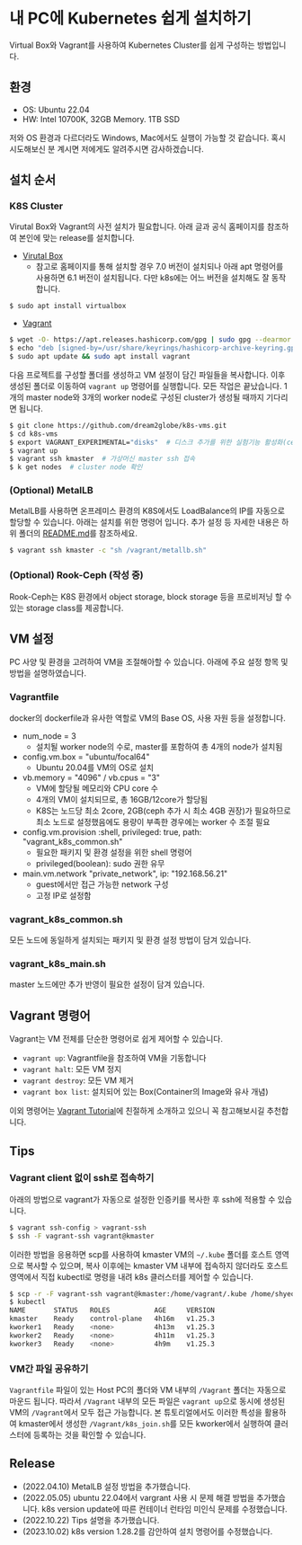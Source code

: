 # 내 PC에 Kubernetes 쉽게 설치하기
Virtual Box와 Vagrant를 사용하여 Kubernetes Cluster를 쉽게 구성하는 방법입니다. 

## 환경
* OS: Ubuntu 22.04
* HW: Intel 10700K, 32GB Memory. 1TB SSD

저와 OS 환경과 다르더라도 Windows, Mac에서도 실행이 가능할 것 같습니다. 혹시 시도해보신 분 계시면 저에게도 알려주시면 감사하겠습니다.

## 설치 순서

### K8S Cluster
Virutal Box와 Vagrant의 사전 설치가 필요합니다. 아래 글과 공식 홈페이지를 참조하여 본인에 맞는 release를 설치합니다.
* [Virutal Box](https://www.virtualbox.org/wiki/Linux_Downloads)
  * 참고로 홈페이지를 통해 설치할 경우 7.0 버전이 설치되나 아래 apt 명령어를 사용하면 6.1 버전이 설치됩니다. 다만 k8s에는 어느 버전을 설치해도 잘 동작합니다. 

```bash
$ sudo apt install virtualbox
```
* [Vagrant](https://www.vagrantup.com/downloads/) 

```bash
$ wget -O- https://apt.releases.hashicorp.com/gpg | sudo gpg --dearmor -o /usr/share/keyrings/hashicorp-archive-keyring.gpg
$ echo "deb [signed-by=/usr/share/keyrings/hashicorp-archive-keyring.gpg] https://apt.releases.hashicorp.com $(lsb_release -cs) main" | sudo tee /etc/apt/sources.list.d/hashicorp.list
$ sudo apt update && sudo apt install vagrant
```

다음 프로젝트를 구성할 폴더를 생성하고 VM 설정이 담긴 파일들을 복사합니다. 이후 생성된 폴더로 이동하여 `vagrant up` 명령어를 실행합니다. 모든 작업은 끝났습니다. 1개의 master node와 3개의 worker node로 구성된 cluster가 생성될 때까지 기다리면 됩니다.

```bash
$ git clone https://github.com/dream2globe/k8s-vms.git
$ cd k8s-vms
$ export VAGRANT_EXPERIMENTAL="disks"  # 디스크 추가를 위한 실험기능 활성화(ceph 설치 시에만 필요)
$ vagrant up
$ vagrant ssh kmaster  # 가상머신 master ssh 접속
$ k get nodes  # cluster node 확인
```

### (Optional) MetalLB
MetalLB를 사용하면 온프레미스 환경의 K8S에서도 LoadBalance의 IP를 자동으로 할당할 수 있습니다. 아래는 설치를 위한 명령어 입니다. 추가 설정 등 자세한 내용은 하위 폴더의 [README.md](./metallb/README.md)를 참조하세요.

```bash
$ vagrant ssh kmaster -c "sh /vagrant/metallb.sh"
```

### (Optional) Rook-Ceph (작성 중)
Rook-Ceph는 K8S 환경에서 object storage, block storage 등을 프로비저닝 할 수 있는 storage class를 제공합니다. 

## VM 설정
PC 사양 및 환경을 고려하여 VM을 조절해아할 수 있습니다. 아래에 주요 설정 항목 및 방법을 설명하였습니다.

### Vagrantfile
docker의 dockerfile과 유사한 역할로 VM의 Base OS, 사용 자원 등을 설정합니다. 
* num_node = 3
  * 설치될 worker node의 수로, master를 포함하여 총 4개의 node가 설치됨
* config.vm.box = "ubuntu/focal64"  
  * Ubuntu 20.04를 VM의 OS로 설치
* vb.memory = "4096" / vb.cpus = "3"
  * VM에 할당될 메모리와 CPU core 수
  * 4개의 VM이 설치되므로, 총 16GB/12core가 할당됨
  * K8S는 노드당 최소 2core, 2GB(ceph 추가 시 최소 4GB 권장)가 필요하므로 최소 노드로 설정했음에도 용량이 부족한 경우에는 worker 수 조절 필요
* config.vm.provision :shell, privileged: true,  path: "vagrant_k8s_common.sh"
  * 필요한 패키지 및 환경 설정을 위한 shell 명령어
  * privileged(boolean): sudo 권한 유무
* main.vm.network "private_network", ip: "192.168.56.21"
  * guest에서만 접근 가능한 network 구성
  * 고정 IP로 설정함

### vagrant_k8s_common.sh
모든 노드에 동일하게 설치되는 패키지 및 환경 설정 방법이 담겨 있습니다. 

### vagrant_k8s_main.sh
master 노드에만 추가 반영이 필요한 설정이 담겨 있습니다.

## Vagrant 명령어
Vagrant는 VM 전체를 단순한 명령어로 쉽게 제어할 수 있습니다.
* `vagrant up`: Vagrantfile을 참조하여 VM을 기동합니다 
* `vagrant halt`: 모든 VM 정지
* `vagrant destroy`: 모든 VM 제거
* `vagrant box list`: 설치되어 있는 Box(Container의 Image와 유사 개념)

이외 명령어는 [Vagrant Tutorial](https://learn.hashicorp.com/collections/vagrant/getting-started)에 친절하게 소개하고 있으니 꼭 참고해보시길 추천합니다.

## Tips
### Vagrant client 없이 ssh로 접속하기
아래의 방법으로 vagrant가 자동으로 설정한 인증키를 복사한 후 ssh에 적용할 수 있습니다. 

```bash
$ vagrant ssh-config > vagrant-ssh
$ ssh -F vagrant-ssh vagrant@kmaster 
```

이러한 방법을 응용하면 scp를 사용하여 kmaster VM의 `~/.kube` 폴더를 호스트 영역으로 복사할 수 있으며,
복사 이후에는 kmaster VM 내부에 접속하지 않더라도 호스트 영역에서 직접 kubectl로 명령을 내려 k8s 클러스터를 제어할 수 있습니다. 

```bash
$ scp -r -F vagrant-ssh vagrant@kmaster:/home/vagrant/.kube /home/shyeon/
$ kubectl
NAME       STATUS   ROLES           AGE     VERSION
kmaster    Ready    control-plane   4h16m   v1.25.3
kworker1   Ready    <none>          4h13m   v1.25.3
kworker2   Ready    <none>          4h11m   v1.25.3
kworker3   Ready    <none>          4h9m    v1.25.3
```
### VM간 파일 공유하기
`Vagrantfile` 파일이 있는 Host PC의 폴더와 VM 내부의 `/Vagrant` 폴더는 자동으로 마운드 됩니다. 따라서 `/Vagrant` 내부의 모든 파일은 `vagrant up`으로 동시에 생성된 VM의 `/Vagrant`에서 모두 접근 가능합니다. 본 튜토리얼에서도 이러한 특성을 활용하여 kmaster에서 생성한 `/Vagrant/k8s_join.sh`를 모든 kworker에서 실행하여 클러스터에 등록하는 것을 확인할 수 있습니다. 

## Release
* (2022.04.10) MetalLB 설정 방법을 추가했습니다.
* (2022.05.05) ubuntu 22.04에서 vargrant 사용 시 문제 해결 방법을 추가했습니다. 
               k8s version update에 따른 컨테이너 런타임 미인식 문제를 수정했습니다. 
* (2022.10.22) Tips 설명을 추가했습니다. 
* (2023.10.02) k8s version 1.28.2를 감안하여 설치 명령어를 수정했습니다. 
